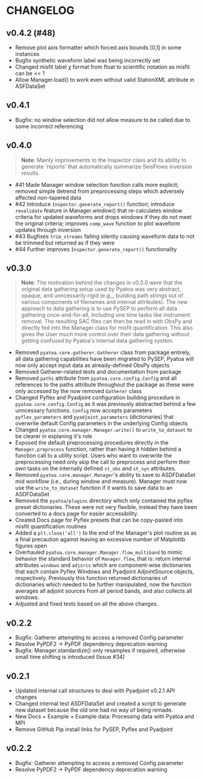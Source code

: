# CHANGELOG


## v0.4.2 (#48)

- Remove plot axis formatter which forced axis bounds [0,1] in some instances
- Bugfix synthetic waveform label was being incorrectly set
- Changed misfit label $\chi$ format from float to scientific notation as misfit can be << 1
- Allow Manager.load() to work even without valid StationXML attribute in ASFDataSet

## v0.4.1

- Bugfix: no window selection did not allow measure to be called due to some
  incorrect referencing

## v0.4.0

>__Note__: Mainly improvements to the Inspector class and its ability to
> generate 'reports' that automatically summarize SeisFlows inversion results.


- #41 Made Manager window selection function calls more explicit; removed 
  simple detrend from preprocessing steps which adversely affected
  non-tapered data
- #42 Introduce `Inspector.generate_report()` function; introduce `revalidate`
  feature in Manager.window() that re-calculates window criteria for updated
  waveforms and drops windows if they do not meet the original criteria; 
  improves `comp_wave` function to plot waveform updates through inversion
- #43 Bugfixes `trim_streams` failing silently causing waveform data to not be
  trimmed but returned as if they were
- #44 Further improves `Inspector.generate_report()` functionality

## v0.3.0

>__Note__: The motivation behind the changes in v0.3.0 were that the original 
> data gathering setup used by Pyatoa was very abstract, opaque, and 
> unncessarily rigid (e.g.,, building path strings out of various components of
> filenames and internal attributes). The new approach to data gathering is to
> use PySEP to perform all data gathering once-and-for-all, including one time
> tasks like instrument removal. The resulting SAC files can then be read in 
> with ObsPy and directly fed into the Manager class for misfit quantification.
> This also gives the User much more control over their data gathering without
> getting confused by Pyatoa's internal data gathering system. 

- Removed ``pyatoa.core.gatherer.Gatherer`` class from package entirely, all 
  data gathering capabilities have been migrated to PySEP, Pyatoa will now only 
  accept input data as already-defined ObsPy objects
- Removed Gatherer-related tests and documentation from package
- Removed ``paths`` attribute from ``pyatoa.core.config.Config`` and all 
  references to the paths attribute throughout the package as these were only
  accessed by the now removed ``Gatherer`` class
- Changed Pyflex and Pyadjoint configuration building procedure in
  ``pyatoa.core.config.Config`` as it was previously abstracted behind a few 
  unncessary functions. ``Config`` now accepts parameters ``pyflex_parameters``
  and ``pyadjoint_parameters`` (dictionaries) that overwrite default Config
  parameters in the underlying Config objects
- Changed ``pyatoa.core.manager.Manager.write()`` to ``write_to_dataset`` to be
  clearer in explaning it's role
- Exposed the default preprocessing procedures directly in the
  ``Manager.preprocess`` function, rather than having it hidden behind a 
  function call to a utility script. Users who want to overwrite the  
  preprocessing need only skip the call to preprocess and perform their own
  tasks on the internally defined ``st_obs`` and ``st_syn`` attributes.
- Removed ``pyatoa.core.manager.Manager``'s ability to save to ASDFDataSet mid
  workflow (i.e., during window and measure). Manager must now use the 
  ``write_to_dataset`` function if it wants to save data to an ASDFDataSet
- Removed the ``pyatoa/plugins`` directory which only contained the pyflex
  preset dictionaries. These were not very flexible, instead they have been
  converted to a docs page for easier accessibility.
- Created Docs page for Pyflex presets that can be copy-pasted into misfit 
  quantification routines
- Added a ``plt.close('all')`` to the end of the Manager's plot routine as
  as a final precaution against leaving an excessive number of Matplotlib 
  figures open
- Overhauled ``pyatoa.core.manager.Manager.flow_multiband`` to mimic behavior 
  the standard behavior of ``Manager.flow``, that is: return internal attributes
  ``windows`` and ``adjsrcs`` which are component-wise dictionaries that each
  contain Pyflex Windows and Pyadjoint AdjointSource objects, respectively. 
  Previously this function returned dictionaries of dictionaries which needed 
  to be further manipulated, now the function averages all adjoint sources 
  from all period bands, and also collects all windows.
- Adjusted and fixed tests based on all the above changes.

## v0.2.2

- Bugfix: Gatherer attempting to access a removed Config parameter
- Resolve PyPDF2 -> PyPDF dependency deprecation warning
- Bugfix: Manager.standardize() only resamples if required, otherwise small time shifting is introduced (Issue \#34)

## v0.2.1

- Updated internal call structures to deal with Pyadjoint v0.2.1 API changes
- Changed internal test ASDFDataSet and created a script to generate new dataset
  because the old one had no way of being remade.
- New Docs + Example + Example data: Processing data with Pyatoa and MPI
- Remove GitHub Pip install links for PySEP, Pyflex and Pyadjoint

## v0.2.2

- Bugfix: Gatherer attempting to access a removed Config parameter
- Resolve PyPDF2 -> PyPDF dependency deprecation warning
